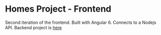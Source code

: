 # Homes Project - Frontend 

Second iteration of the frontend. Built with Angular 6. Connects to a Nodejs API. Backend project is [here](https://github.com/MikaelFeher/homes)